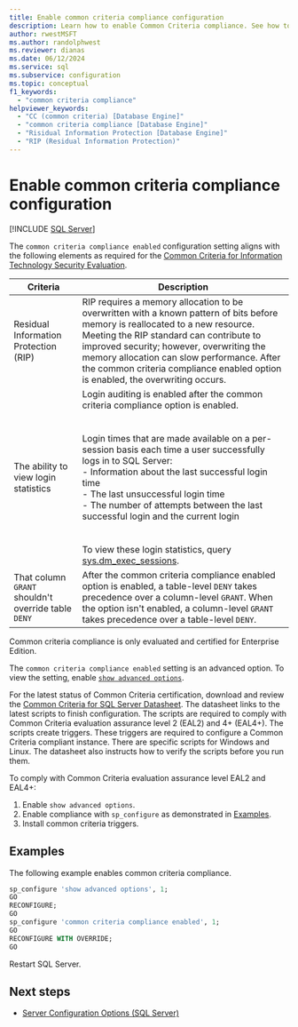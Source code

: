 ```yaml
---
title: Enable common criteria compliance configuration
description: Learn how to enable Common Criteria compliance. See how to comply with Common Criteria evaluation assurance level 2 (EAL2) and 4+ (EAL4+) for EU cybersecurity certification scheme on Common Criteria (EUCC) certification approval. A world-wide compliance obligation across regulated industries and authorities.
author: rwestMSFT
ms.author: randolphwest
ms.reviewer: dianas
ms.date: 06/12/2024
ms.service: sql
ms.subservice: configuration
ms.topic: conceptual
f1_keywords:
  - "common criteria compliance"
helpviewer_keywords:
  - "CC (common criteria) [Database Engine]"
  - "common criteria compliance [Database Engine]"
  - "Risidual Information Protection [Database Engine]"
  - "RIP (Residual Information Protection)"
---
```


# Enable common criteria compliance configuration

[!INCLUDE [SQL Server](../../includes/applies-to-version/sqlserver.md)]

The `common criteria compliance enabled` configuration setting aligns with the following elements as required for the [Common Criteria for Information Technology Security Evaluation](https://www.commoncriteriaportal.org).

| Criteria | Description |
|----------|-------------|
| Residual Information Protection (RIP) | RIP requires a memory allocation to be overwritten with a known pattern of bits before memory is reallocated to a new resource. Meeting the RIP standard can contribute to improved security; however, overwriting the memory allocation can slow performance. After the common criteria compliance enabled option is enabled, the overwriting occurs. |
|The ability to view login statistics | Login auditing is enabled after the common criteria compliance option is enabled.</br></br></br> Login times that are made available on a per-session basis each time a user successfully logs in to SQL Server: </br> - Information about the last successful login time </br> - The last unsuccessful login time </br> - The number of attempts between the last successful login and the current login</br></br></br> To view these login statistics, query [sys.dm_exec_sessions](../../relational-databases/system-dynamic-management-views/sys-dm-exec-sessions-transact-sql.md). |
|That column `GRANT` shouldn't override table `DENY` | After the common criteria compliance enabled option is enabled, a table-level `DENY` takes precedence over a column-level `GRANT`. When the option isn't enabled, a column-level `GRANT` takes precedence over a table-level `DENY`. |

Common criteria compliance is only evaluated and certified for Enterprise Edition.

The `common criteria compliance enabled` setting is an advanced option. To view the setting, enable [`show advanced options`](show-advanced-options-server-configuration-option.md).

For the latest status of Common Criteria certification, download and review the [Common Criteria for SQL Server Datasheet](https://go.microsoft.com/fwlink/?LinkId=616319). The datasheet links to the latest scripts to finish configuration. The scripts are required to comply with Common Criteria evaluation assurance level 2 (EAL2) and 4+ (EAL4+). The scripts create triggers. These triggers are required to configure a Common Criteria compliant instance. There are specific scripts for Windows and Linux. The datasheet also instructs how to verify the scripts before you run them.

To comply with Common Criteria evaluation assurance level EAL2 and EAL4+:

1. Enable `show advanced options`.
1. Enable compliance with `sp_configure` as demonstrated in [Examples](#examples).
1. Install common criteria triggers.

## Examples

The following example enables common criteria compliance.

```sql
sp_configure 'show advanced options', 1;
GO
RECONFIGURE;
GO
sp_configure 'common criteria compliance enabled', 1;
GO
RECONFIGURE WITH OVERRIDE;
GO
```

Restart SQL Server.

## Next steps

- [Server Configuration Options &#40;SQL Server&#41;](../../database-engine/configure-windows/server-configuration-options-sql-server.md)
